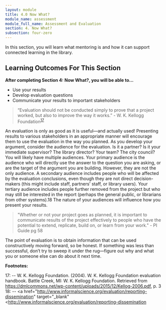 ```yaml
---
layout: module
title: 4.0 Now What?
module_name: assessment
module_full_name: Assessment and Evaluation
section: 4. Now What?
subsection: four-zero
---
```


In this section, you will learn what mentoring is and how it can support connected learning in the library.

## Learning Outcomes For This Section

**After completing Section 4: Now What?, you will be able to...**
<ul class="fancy">
  <li>Use your results</li>
  <li>Develop evaluation questions</li>
  <li>Communicate your results to important stakeholders</li>
</ul>

>“Evaluation should not be conducted simply to prove that a project worked, but also to improve the way it works.” - W. K. Kellogg Foundation<sup>[17](#fn17)</sup> 

An evaluation is only as good as it is useful—and actually used! Presenting results to various stakeholders in an appropriate manner will encourage them to use the evaluation in the way you planned. As you develop your argument, consider the audience for the evaluation. Is it a partner? Is it your immediate supervisor? The library director? Your team? The city council? You will likely have multiple audiences. Your primary audience is the audience who will directly use the answer to the question you are asking, or are the target of the argument you are building. However, they are not the only audience. A secondary audience includes people who will be affected by the evaluation conclusions, even though they are not direct decision-makers (this might include staff, partners’ staff, or library users). Your tertiary audience includes people further removed from the project but who may still be interested in the report (perhaps the general public, or librarians from other systems).18 The nature of your audiences will influence how you present your results. 

>"Whether or not your project goes as planned, it is important to communicate results of the project effectively to people who have the potential to extend, replicate, build on, or learn from your work."  - PI Guide pg 58

The point of evaluation is to obtain information that can be used constructively moving forward, so be honest. If something was less than successful, don’t try to sweep it under the rug—figure out why and what you or someone else can do about it next time. 



**Footnotes:**

<a name="fn17">17</a>:  -- W. K. Kellogg Foundation. (2004). W. K. Kellogg Foundation evaluation handbook. Battle Creek, MI: W. K. Kellogg Foundation. Retrieved from https://dmlcommons.net/wp-content/uploads/2015/12/Kellog-2006.pdf, p. 3
<br> 
<a name="fn18">18</a>:  -- <a href="http://www.informalscience.org/evaluation/reporting-dissemination" target="_blank"<http://www.informalscience.org/evaluation/reporting-dissemination</a> 
<br> 
